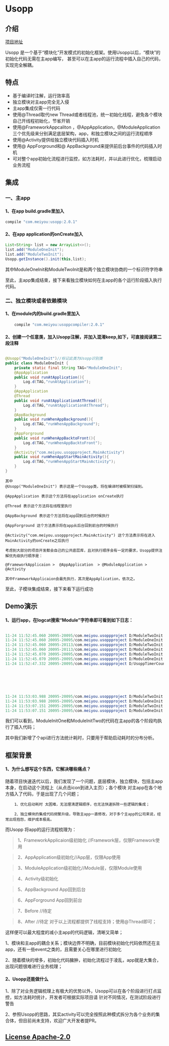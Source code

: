 # Usopp


## 介绍

[项目地址](https://github.com/iceAnson/Usopp)

Usopp 是一个基于“模块化”开发模式的初始化框架。使用Usopp以后，“模块”的初始化代码无需在主app编写，
甚至可以在主app的运行流程中插入自己的代码，实现完全解耦。

## 特点

-	基于编译时注解，运行效率高
- 	独立模块对主app完全无入侵
-  主app集成仅需一行代码
-  使用@Thread取代new Thread或者线程池，统一初始化线程，避免各个模块自己开线程初始化，节省开销
-  使用@FrameworkAppcaliton ，@AppApplication，@ModuleApplication三个优先级来分别满足底层架构，app，和独立模块之间的运行流程顺序
-  使用@Activity提供给独立模块代码插入时机
-  使用@ AppForground和@ AppBackground来提供前后台事件的代码插入时机
-	可对整个app初始化流程进行监控，如方法耗时，并以此进行优化，梳理启动业务流程




## 集成


### 一、主app

#### 1、在app build.gradle里加入
```java
compile "com.meiyou:usopp:2.0.1"
```

#### 2、在app application的onCreate加入
```java
List<String> list = new ArrayList<>();
list.add("ModuleOneInit");
list.add("ModuleTwoInit");
Usopp.getInstance().init(this,list);
```
其中ModuleOneInit和ModuleTwoInit是和两个独立模块协商的一个标识符字符串

至此，主app集成结束，接下来看独立模块如何在主app的各个运行阶段插入执行代码。
	

### 二、独立模块或者依赖模块

#### 1、在module内的build.gradle里加入
```java
	compile "com.meiyou:usoppcompiler:2.0.1"
```

#### 2、创建一个任意类，加入Usopp注解，并加入混淆keep,如下，可直接阅读第二段注释

```java

@Usopp("ModuleOneInit")//标记此类为Usopp识别类
public class ModuleOneInit {
    private static final String TAG="ModuleOneInit";
    @AppApplication
    public void runAtApplication(){
        Log.d(TAG,"runAtApplication");
    }
    @AppApplication
    @Thread
    public void runAtApplicationAtThread(){
        Log.d(TAG,"runAtApplicationAtThread");
    }
    @AppBackground
    public void runWhenAppBackground(){
        Log.d(TAG,"runWhenAppBackground");
    }
    @AppForground
    public void runWhenAppBacktoFront(){
        Log.d(TAG,"runWhenAppBacktoFront");
    }
    @Activity("com.meiyou.usoppproject.MainActivity")
    public void runWhenAppStartMainActivity(){
        Log.d(TAG,"runWhenAppStartMainActivity");
    }
}

```

	其中
	@Usopp("ModuleOneInit") 表示这是一个Usopp类，将在编译时被框架扫描到。
	
	@AppApplication 表示这个方法将在application onCreate执行
	
	@Thread 表示这个方法将在线程里执行
	
	@AppBackground 表示这个方法将在app回到后台的时候执行
	
	@AppForground 这个方法表示将在app从后台回到前台的时候执行
	
	@Activity("com.meiyou.usoppproject.MainActivity") 这个方法表示将在进入MainActivity的onCreate之后执行
	
	考虑到大部分的项目开发都会自己的公共底层库，且对执行顺序会有一定的要求，Usopp提供注解优先级执行顺序是：
	
	@FrameworkApplicaion >	@AppApplication  > @ModuleApplication > @Activity
		
	其中FrameworkApplicaion会最先执行，其次是AppAplication，依次之。
	

至此，子模块集成结束，接下来看下运行成功	

## Demo演示


#### 1、运行app，在logcat搜索“Module”字符串即可看到如下日志：

```java

11-24 11:52:45.060 20095-20095/com.meiyou.usoppproject D/ModuleTwoInit: runAtApplication
11-24 11:52:45.060 20095-20095/com.meiyou.usoppproject D/ModuleOneInit: runAtApplication
11-24 11:52:45.060 20095-20113/com.meiyou.usoppproject D/ModuleTwoInit: runAtApplicationAtThread
11-24 11:52:45.060 20095-20113/com.meiyou.usoppproject D/ModuleOneInit: runAtApplicationAtThread
11-24 11:52:45.070 20095-20095/com.meiyou.usoppproject D/ModuleTwoInit: runWhenAppStartMainActivity
11-24 11:52:45.070 20095-20095/com.meiyou.usoppproject D/ModuleOneInit: runWhenAppStartMainActivity
11-24 11:52:47.332 20095-20095/com.meiyou.usoppproject D/UsoppTimerCounter: Usopp耗时统计排行：
                                                                            Cost:0=>isThread:false=>com.meiyou.moduletwo.ModuleTwoInit#runAtApplication
                                                                            Cost:0=>isThread:false=>com.meiyou.moduleone.ModuleOneInit#runAtApplication
                                                                            Cost:0=>isThread:true=>com.meiyou.moduletwo.ModuleTwoInit#runAtApplicationAtThread
                                                                            Cost:0=>isThread:true=>com.meiyou.moduleone.ModuleOneInit#runAtApplicationAtThread
                                                                            Cost:0=>isThread:false=>com.meiyou.moduletwo.ModuleTwoInit#runWhenAppStartMainActivity
                                                                            Cost:0=>isThread:false=>com.meiyou.moduleone.ModuleOneInit#runWhenAppStartMainActivity
11-24 11:53:03.988 20095-20095/com.meiyou.usoppproject D/ModuleTwoInit: runWhenAppBackground
11-24 11:53:03.988 20095-20095/com.meiyou.usoppproject D/ModuleOneInit: runWhenAppBackground
11-24 11:53:07.151 20095-20095/com.meiyou.usoppproject D/ModuleTwoInit: runWhenAppBacktoFront
11-24 11:53:07.151 20095-20095/com.meiyou.usoppproject D/ModuleOneInit: runWhenAppBacktoFront


```

我们可以看到，ModuleInitOne和ModuleInitTwo的代码在主app的各个阶段均执行了插入代码；

其中我们新增了个api进行方法统计耗时，只要用于帮助启动耗时的分布分析。

## 框架背景

#### 1、为什么想写这个东西，它解决哪些痛点？
	
随着项目快速迭代以后，我们发现了一个问题，底层模块，独立模块，包括主app本身，在启动这个流程上（从点击icon到进入主页）；各个模块
对主app在各个地方插入了代码，于是出现了几个问题；
	
		1、优化启动耗时 太困难，无法理清逻辑顺序，也无法快速拆除一些逻辑的集成；
		
		2、独立模块的集成代码频繁升级，导致主app一直修改，对于多个主app的公司来说，经常出现抱怨，维护成本极高。
		

而Usopp 将app的运行流程梳理为：

>1、FrameworkApplicaion级初始化 //Framework层，仅限Framework使用

>2、AppApplication级初始化//App层，仅限App使用

>3、ModuleApplication级初始化//Module层，仅限Module使用

>4、Activity级初始化

>5、AppBackground App回到后台

>6、AppForground App回到前台

>7、Before //待定

>8、After //待定
对于以上流程都提供了线程支持；使用@Thread即可；

这样便可以最大程度的减小主app的代码逻辑，清晰又简单；
		

1、模块和主app的耦合关系；模块边界不明确，目前模块初始化代码依然还在主app，还有一些event之类的，且需要关心在哪里进行初始化

2、随着模块的增多，初始化代码臃肿，初始化流程过于凌乱，app就是大集合，出现问题很难进行业务梳理；


#### 2、Usopp还能做什么

1、除了对业务逻辑梳理上有极大的优势以外，Usopp可以在各个阶段进行打点监控，如方法耗时统计，开发者可根据实际项目请
针对不同情况，在测试阶段进行警告

2、参照Usopp的思路，其实activity可以完全按照此种模式拆分为各个业务的集合体，但目前尚未支持，欢迎广大开发者提PR。



## [License Apache-2.0](LICENSE)









	